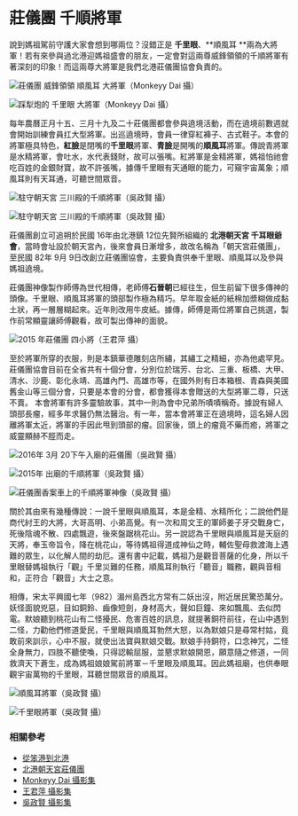 # 莊儀團 千順將軍

說到媽祖駕前守護大家會想到哪兩位？沒錯正是 **千里眼**、**順風耳 **兩為大將軍！若有來參與過北港迎媽祖盛會的朋友，一定會對這兩尊威鋒領領的千順將軍有著深刻的印象！而這兩尊大將軍是我們北港莊儀團協會負責的。

![莊儀團 威鋒領領 順風耳 大將軍（Monkeyy Dai 攝）](img/001.jpg)

![踩犁炮的 千里眼 大將軍（Monkeyy Dai 攝）](img/002.jpg)

每年農曆正月十五、三月十九及二十莊儀團都會參與遶境活動，而在遶境前數週就會開始訓練會員扛大型將軍。出巡遶境時，會員一律穿紅褲子、古式鞋子。本會的將軍極具特色，**紅臉**是閉嘴的**千里眼**將軍、**青臉**是開嘴的**順風耳**將軍。傳說青將軍是水精將軍，會吐水，水代表錢財，故可以張嘴。紅將軍是金精將軍，媽祖怕祂會吃百姓的金銀財寶，故不許張嘴，據傳千里眼有天通眼的能力，可窺宇宙萬象；順風耳則有天耳通，可聽世間眾音。

![駐守朝天宮 三川殿的千順將軍（吳政賢 攝）](img/003.jpg)

![駐守朝天宮 三川殿的千順將軍（吳政賢 攝）](img/004.jpg)

莊儀團創立可追朔於民國 16年由北港鎮 12位先賢所組織的 **北港朝天宮 千耳眼爺會**​，當時會址設於朝天宮內，後來會員日漸增多，故改名稱為「朝天宮莊儀團」，至民國 82年 9月 9日改創立莊儀團協會，主要負責供奉千里眼、順風耳以及參與媽祖遶境。

莊儀團神像製作師傅為世代相傳，老師傅**石晉朝**已經往生，但生前留下很多傳神的頭像。千里眼、順風耳將軍的頭部製作極為精巧。早年取金紙的紙棉加漿糊做成黏土狀，再一層層糊起來。近年則改用牛皮紙。據傳，師傅是兩位將軍自己挑選，製作前常顯靈讓師傅觀看，故可製出傳神的面貌。

![2015 年莊儀團 四小將（王君萍 攝）](img/005.jpg)

至於將軍所穿的衣服，則是本鎮華德雕刻店所繡，其繡工之精細，亦為他處罕見。莊儀團協會目前在全省共有十個分會，分別位於瑞芳、台北、三重、板橋、大甲、清水、沙鹿、彰化永靖、高雄內門、高雄市等，在國外則有日本箱根、青森與美國舊金山等三個分會，只要是本會的分會，都會獲得本會贈送的大型將軍二尊，只送不賣。 本會將軍有許多靈驗故事，其中一則為會中兄弟所嘖嘖稱奇。據說有婦人頭部長瘤，經多年求醫仍無法醫治。有一年，當本會將軍正在遶境時，這名婦人因離將軍太近，將軍的手因此甩到頭部的瘤。回家後，頭上的瘤竟不藥而癒，將軍之威靈顯赫不脛而走。

![2016年 3月 20下午入廟的莊儀團（吳政賢 攝）](img/006.jpg)

![2015年 出廟的千順將軍（吳政賢 攝）](img/007.jpg)

![莊儀團香案車上的千順將軍神像（吳政賢 攝）](img/008.jpg)

關於其由來有幾種傳說：一說千里眼與順風耳，本是金精、水精所化；二說他們是商代紂王的大將，大哥高明、小弟高覺。有一次和周文王的軍師姜子牙交戰身亡，死後陰魂不散、四處飄遊，後來盤踞桃花山。另一說認為千里眼與順風耳是天庭的天將，奉玉帝旨令，降在桃花山，等待媽祖得道成神仙之時，輔佐聖母救渡海上遇難的眾生，以化解人間的劫厄。還有書中記載，媽祖乃是觀音菩薩的化身，所以千里眼替媽祖執行「觀」千里災難的任務，順風耳則執行「聽音」職務，觀與音相和，正符合「觀音」大士之意。

相傳，宋太平興國七年（982）湄州島西北方常有二妖出沒，附近居民驚恐萬分。妖怪面貌兇惡，目如銅鈴、齒像短劍，身材高大，聲如巨鐘、來如飄風、去似閃電。默娘聽到桃花山有二怪擾民、危害百姓的訊息，就提著銅符前往，在山中遇到二怪，力勸他們修道愛民，千里眼與順風耳勃然大怒，以為默娘只是尋常村姑，竟敢前來訓示，心中不服，就使出法寶與默娘交戰。默娘手持銅符，口念神咒，二怪全身無力，四肢不聽使喚，只得認輸屈服，並懇求默娘開恩，願意隨之修道，一同救濟天下蒼生，成為媽祖娘娘駕前將軍－千里眼及順風耳。因此媽祖廟，也供奉眼觀宇宙萬物的千里眼，耳聽世間眾音的順風耳。 　

![順風耳將軍（吳政賢 攝）](img/009.jpg)

![千里眼將軍（吳政賢 攝）](img/010.jpg)


### 相關參考
* [從笨港到北港](http://www.cuy.ylc.edu.tw/~cuy14/eBook/ch3-4.htm)
* [北港朝天宮莊儀團](https://www.facebook.com/ChuangYiTuan/)
* [Monkeyy Dai 攝影集](https://www.facebook.com/monkeyy.dai)
* [王君萍 攝影集](https://www.facebook.com/profile.php?id=100001877936304)
* [吳政賢 攝影集](https://www.facebook.com/comdan66)
